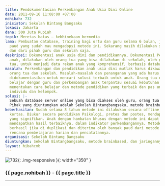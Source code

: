 ```yaml
---
title: Pendokumentasian Perkembangan Anak Usia Dini Online
date: 2011-09-16 11:08:00 +07:00
nohibah: 732
inisiator: Sekolah Bintang Bangsaku
lokasi: Jakarta
dana: 500 Juta Rupiah
topik: Meretas batas – kebhinekaan bermedia
lama: Pembuatan database, training bagi ortu dan guru selama 6 bulan, juga ke sekolah-sekolah
  paud yang sudah mau mengadopsi metode ini. Sekarang masih dilakukan secara manual,
  dan dari pihak guru dan sekolah saja.
deskripsi: Dokumentasi anak usia dini dan pendidikannya, Dokumentasi Perkembangan
  anak, dilakukan oleh orang tua yang bisa dilakukan di sekolah, oleh guru, oleh orang
  tua, untuk menjadi data rekam anak yang komprehensif, berbasis database online.
masalah: Perkembangan dan pendidikan anak usia dini mutlak harus dikawal oleh guru,
  orang tua dan sekolah. Masalah-masalah dan penanganan yang ada harus bisa di catat,
  didokumentasikan untuk mencari solusi terbaik untuk anak. Orang tua dapat saling
  belajar dengan guru dan perkembangan anak terpantau sesuai kebutuhan anak, untuk
  menentukan cara belajar dan metode pendidikan yang terbaik dan pas untuk anak secara
  individu dan kelompok.
solusi: |-
  Sebuah database server online yang bisa diakses oleh guru, orang tua dan sekolah. Juga data yang bisa di akses oleh umum untuk riset. Data diisikan oleh guru dan orangtua setiap hari tentang perkembangan anak, indikator keberhasilan perkembangan anak. Terutama untuk terapi dan perkembangan permasalahan anak pada konsentrasi, deteksi usia dini, kesehatan, karakteristik dan pencatatan pelajaran, guru dan pengalaman anak. Data tersebut menjadi bahan untuk evaluasi mingguan orangtua, guru, maupun sekolah. Untuk digunakan sebagai pelaporan pendidikan baik resmi sekolah maupun catatan untuk pengajaran dan parenting. Pendokumentasian harian sangat penting untuk menjaga dan mengetahui praktik terbaik untuk pembelajaran terhadap anak, dan bisa catatan bisa digunakan secara akademis untuk mendapatkan solusi bagi permasalahan yang dihadapi anak, orang tua, guru maupun sekolah.
  Pihak yang diuntungkan adalah Sekolah Bintangbangsaku, metode brainbased, dan jaringannya. Orang tua dan minimal 80 anak tiap tahun yang menjadi siswa sekolah Bintang Bangsaku
keberhasilan: Sudah selama 8 tahun metode ini dilakukan secara offline, dan menghabis-habiskan
  kertas. Diukur secara pendidikan Psikologi, pretes dan postes, mendapatkan hasil
  yang signifikan. Anak dengan hambatan khusus dengan metode ini dapat terpantau dan
  mendapatkan hasil terbaiknya, dalam indikator perkembangannya. Metode ini akan dirasa
  berhasil jika di duplikasi dan diterima oleh banyak paud dari metode pembuatan kurikulum,
  rencana pembelajaran harian dan pencatatannya.
organisasi: Sekolah Bintang Bangsaku
diuntungkan: Sekolah Bintangbangsaku, metode brainbased, dan jaringannya. Orang tua dan minimal 80 anak tiap tahun yang menjadi siswa sekolah Bintang Bangsaku
layout: hibahcmb
---
```


![732](/static/img/hibahcmb/732.png){: .img-responsive }{: width="350" }

### {{ page.nohibah }} - {{ page.title }}

---
